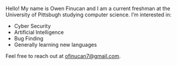 Hello!
My name is Owen Finucan and I am a current freshman at the University of Pittsbugh studying computer science.
I’m interested in:
- Cyber Security
- Artificial Intelligence
- Bug Finding
- Generally learning new languages

Feel free to reach out at ofinucan7@gmail.com.
<!---
ofinucan7/ofinucan7 is a ✨ special ✨ repository because its `README.md` (this file) appears on your GitHub profile.
You can click the Preview link to take a look at your changes.
--->
